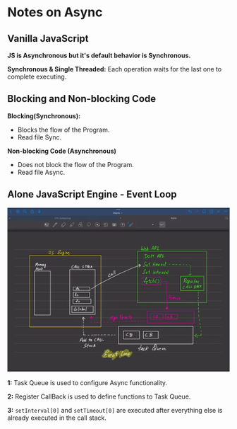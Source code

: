 # Notes on Async
## Vanilla JavaScript
**JS is Asynchronous but it's default behavior is Synchronous.**

**Synchronous & Single Threaded:** Each operation waits for the last one to complete executing.

## Blocking and Non-blocking Code
**Blocking(Synchronous):**
- Blocks the flow of the Program.
- Read file Sync.

**Non-blocking Code (Asynchronous)**
- Does not block the flow of the Program.
- Read file Async.

## Alone JavaScript Engine - Event Loop
![Alone JavaScript Engine - Event Loop](image.png)

**1:** Task Queue is used to configure Async functionality. 

**2:** Register CallBack is used to define functions to Task Queue.

**3:** `setInterval[0]` and `setTimeout[0]` are executed after everything else is already executed in the call stack.

